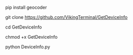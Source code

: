 pip install geocoder

git clone https://github.com/VikingTerminal/GetDeviceInfo

cd GetDeviceInfo

chmod +x GetDeviceInfo

python Devicelnfo.py
